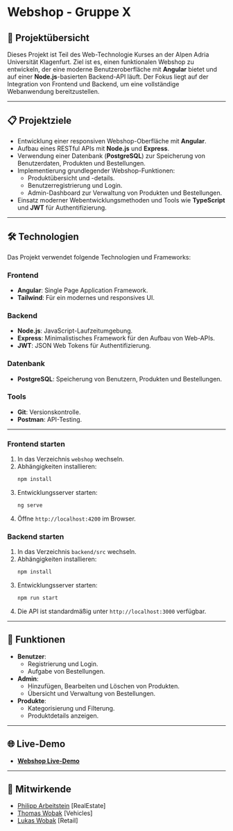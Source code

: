 # Webshop - Gruppe X

## 🛒 **Projektübersicht**

Dieses Projekt ist Teil des Web-Technologie Kurses an der Alpen Adria Universität Klagenfurt. Ziel ist es, einen funktionalen Webshop zu entwickeln, der eine moderne Benutzeroberfläche mit **Angular** bietet und auf einer **Node.js**-basierten Backend-API läuft. Der Fokus liegt auf der Integration von Frontend und Backend, um eine vollständige Webanwendung bereitzustellen.

---

## 📋 **Projektziele**

-   Entwicklung einer responsiven Webshop-Oberfläche mit **Angular**.
-   Aufbau eines RESTful APIs mit **Node.js** und **Express**.
-   Verwendung einer Datenbank (**PostgreSQL**) zur Speicherung von Benutzerdaten, Produkten und Bestellungen.
-   Implementierung grundlegender Webshop-Funktionen:
    -   Produktübersicht und -details.
    -   Benutzerregistrierung und Login.
    -   Admin-Dashboard zur Verwaltung von Produkten und Bestellungen.
-   Einsatz moderner Webentwicklungsmethoden und Tools wie **TypeScript** und **JWT** für Authentifizierung.

---

## 🛠️ **Technologien**

Das Projekt verwendet folgende Technologien und Frameworks:

### **Frontend**

-   **Angular**: Single Page Application Framework.
-   **Tailwind**: Für ein modernes und responsives UI.

### **Backend**

-   **Node.js**: JavaScript-Laufzeitumgebung.
-   **Express**: Minimalistisches Framework für den Aufbau von Web-APIs.
-   **JWT**: JSON Web Tokens für Authentifizierung.

### **Datenbank**

-   **PostgreSQL**: Speicherung von Benutzern, Produkten und Bestellungen.

### **Tools**

-   **Git**: Versionskontrolle.
-   **Postman**: API-Testing.

---

### **Frontend starten**

1. In das Verzeichnis `webshop` wechseln.
2. Abhängigkeiten installieren:
    ```bash
    npm install
    ```
3. Entwicklungsserver starten:
    ```bash
    ng serve
    ```
4. Öffne `http://localhost:4200` im Browser.

### **Backend starten**

1. In das Verzeichnis `backend/src` wechseln.
2. Abhängigkeiten installieren:
    ```bash
    npm install
    ```
3. Entwicklungsserver starten:
    ```bash
    npm run start
    ```
4. Die API ist standardmäßig unter `http://localhost:3000` verfügbar.

---

## 🔑 **Funktionen**

-   **Benutzer**:
    -   Registrierung und Login.
    -   Aufgabe von Bestellungen.
-   **Admin**:
    -   Hinzufügen, Bearbeiten und Löschen von Produkten.
    -   Übersicht und Verwaltung von Bestellungen.
-   **Produkte**:
    -   Kategorisierung und Filterung.
    -   Produktdetails anzeigen.

---

## 🌐 **Live-Demo**

-   **[Webshop Live-Demo](https://example.com)**

---

## 👥 **Mitwirkende**

-   [Philipp Arbeitstein](https://github.com/PhilippArbeitstein) [RealEstate]
-   [Thomas Wobak](https://github.com/ThomasWobak) [Vehicles]
-   [Lukas Wobak](https://github.com/l1wobak) [Retail]
